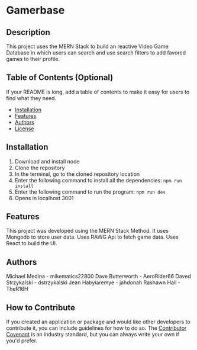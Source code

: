 # Gamerbase

## Description

This project uses the MERN Stack to build an reactive Video Game Database in which users can search and use search filters to add favored games to their profile.

## Table of Contents (Optional)

If your README is long, add a table of contents to make it easy for users to find what they need.

- [Installation](#installation)
- [Features](#features)
- [Authors](#authors)
- [License](#license)

## Installation

1. Download and install node
2. Clone the repository
3. In the terminal, go to the cloned repository location
4. Enter the following command to install all the dependencies: `npm run install`
5. Enter the following command to run the program: `npm run dev`
6. Opens in localhost 3001

## Features

This project was developed using the MERN Stack Method.
It uses Mongodb to store user data.
Uses RAWG Api to fetch game data.
Uses React to build the UI.

## Authors

Michael Medina - mikematics22800
Dave Butterworth - AeroRider66
Daved Strzykalski - dstrzykalski
Jean Habyiaremye - jahdonah
Rashawn Hall - TheR16H

## How to Contribute

If you created an application or package and would like other developers to contribute it, you can include guidelines for how to do so. The [Contributor Covenant](https://www.contributor-covenant.org/) is an industry standard, but you can always write your own if you'd prefer.